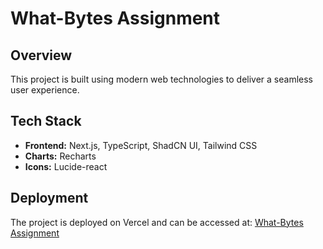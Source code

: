 # What-Bytes Assignment

## Overview
This project is built using modern web technologies to deliver a seamless user experience.

## Tech Stack
- **Frontend:** Next.js, TypeScript, ShadCN UI, Tailwind CSS
- **Charts:** Recharts
- **Icons:** Lucide-react

## Deployment
The project is deployed on Vercel and can be accessed at:
[What-Bytes Assignment](https://what-bytes-assignment-cyan.vercel.app/)

